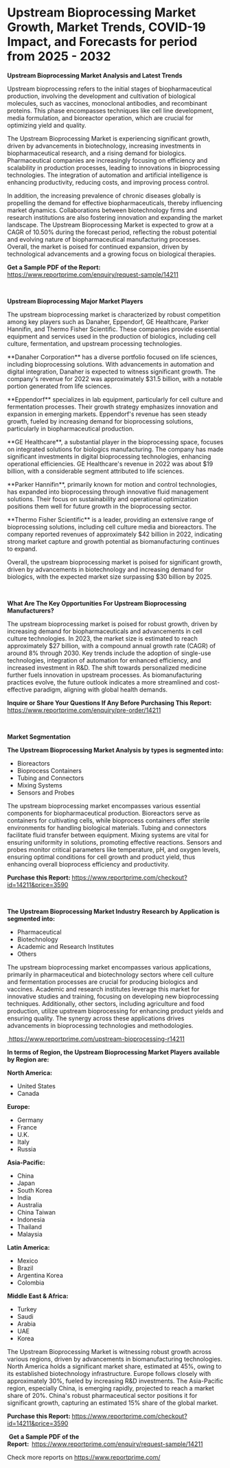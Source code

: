 <p><h1>Upstream Bioprocessing Market Growth, Market Trends, COVID-19 Impact, and Forecasts for period from 2025 - 2032</h1></p><p><strong>Upstream Bioprocessing Market Analysis and Latest Trends</strong></p>
<p><p>Upstream bioprocessing refers to the initial stages of biopharmaceutical production, involving the development and cultivation of biological molecules, such as vaccines, monoclonal antibodies, and recombinant proteins. This phase encompasses techniques like cell line development, media formulation, and bioreactor operation, which are crucial for optimizing yield and quality.</p><p>The Upstream Bioprocessing Market is experiencing significant growth, driven by advancements in biotechnology, increasing investments in biopharmaceutical research, and a rising demand for biologics. Pharmaceutical companies are increasingly focusing on efficiency and scalability in production processes, leading to innovations in bioprocessing technologies. The integration of automation and artificial intelligence is enhancing productivity, reducing costs, and improving process control.</p><p>In addition, the increasing prevalence of chronic diseases globally is propelling the demand for effective biopharmaceuticals, thereby influencing market dynamics. Collaborations between biotechnology firms and research institutions are also fostering innovation and expanding the market landscape. The Upstream Bioprocessing Market is expected to grow at a CAGR of 10.50% during the forecast period, reflecting the robust potential and evolving nature of biopharmaceutical manufacturing processes. Overall, the market is poised for continued expansion, driven by technological advancements and a growing focus on biological therapies.</p></p>
<p><strong>Get a Sample PDF of the Report:&nbsp;</strong> <a href="https://www.reportprime.com/enquiry/request-sample/14211?utm_campaign=2665&utm_medium=2&utm_source=Github&utm_content=ia&utm_term=20032025&utm_id=upstream-bioprocessing">https://www.reportprime.com/enquiry/request-sample/14211</a></p>
<p>&nbsp;</p>
<p><strong>Upstream Bioprocessing Major Market Players</strong></p>
<p><p>The upstream bioprocessing market is characterized by robust competition among key players such as Danaher, Eppendorf, GE Healthcare, Parker Hannifin, and Thermo Fisher Scientific. These companies provide essential equipment and services used in the production of biologics, including cell culture, fermentation, and upstream processing technologies.</p><p>**Danaher Corporation** has a diverse portfolio focused on life sciences, including bioprocessing solutions. With advancements in automation and digital integration, Danaher is expected to witness significant growth. The company's revenue for 2022 was approximately $31.5 billion, with a notable portion generated from life sciences.</p><p>**Eppendorf** specializes in lab equipment, particularly for cell culture and fermentation processes. Their growth strategy emphasizes innovation and expansion in emerging markets. Eppendorf's revenue has seen steady growth, fueled by increasing demand for bioprocessing solutions, particularly in biopharmaceutical production.</p><p>**GE Healthcare**, a substantial player in the bioprocessing space, focuses on integrated solutions for biologics manufacturing. The company has made significant investments in digital bioprocessing technologies, enhancing operational efficiencies. GE Healthcare's revenue in 2022 was about $19 billion, with a considerable segment attributed to life sciences.</p><p>**Parker Hannifin**, primarily known for motion and control technologies, has expanded into bioprocessing through innovative fluid management solutions. Their focus on sustainability and operational optimization positions them well for future growth in the bioprocessing sector.</p><p>**Thermo Fisher Scientific** is a leader, providing an extensive range of bioprocessing solutions, including cell culture media and bioreactors. The company reported revenues of approximately $42 billion in 2022, indicating strong market capture and growth potential as biomanufacturing continues to expand.</p><p>Overall, the upstream bioprocessing market is poised for significant growth, driven by advancements in biotechnology and increasing demand for biologics, with the expected market size surpassing $30 billion by 2025.</p></p>
<p>&nbsp;</p>
<p><strong>What Are The Key Opportunities For Upstream Bioprocessing Manufacturers?</strong></p>
<p><p>The upstream bioprocessing market is poised for robust growth, driven by increasing demand for biopharmaceuticals and advancements in cell culture technologies. In 2023, the market size is estimated to reach approximately $27 billion, with a compound annual growth rate (CAGR) of around 8% through 2030. Key trends include the adoption of single-use technologies, integration of automation for enhanced efficiency, and increased investment in R&D. The shift towards personalized medicine further fuels innovation in upstream processes. As biomanufacturing practices evolve, the future outlook indicates a more streamlined and cost-effective paradigm, aligning with global health demands.</p></p>
<p><strong>Inquire or Share Your Questions If Any Before Purchasing This Report:</strong> <a href="https://www.reportprime.com/enquiry/pre-order/14211?utm_campaign=2665&utm_medium=2&utm_source=Github&utm_content=ia&utm_term=20032025&utm_id=upstream-bioprocessing">https://www.reportprime.com/enquiry/pre-order/14211</a></p>
<p>&nbsp;</p>
<p><strong>Market Segmentation</strong></p>
<p><strong>The Upstream Bioprocessing Market Analysis by types is segmented into:</strong></p>
<p><ul><li>Bioreactors</li><li>Bioprocess Containers</li><li>Tubing and Connectors</li><li>Mixing Systems</li><li>Sensors and Probes</li></ul></p>
<p><p>The upstream bioprocessing market encompasses various essential components for biopharmaceutical production. Bioreactors serve as containers for cultivating cells, while bioprocess containers offer sterile environments for handling biological materials. Tubing and connectors facilitate fluid transfer between equipment. Mixing systems are vital for ensuring uniformity in solutions, promoting effective reactions. Sensors and probes monitor critical parameters like temperature, pH, and oxygen levels, ensuring optimal conditions for cell growth and product yield, thus enhancing overall bioprocess efficiency and productivity.</p></p>
<p><strong>Purchase this Report:&nbsp;</strong><a href="https://www.reportprime.com/checkout?id=14211&price=3590&utm_campaign=2665&utm_medium=2&utm_source=Github&utm_content=ia&utm_term=20032025&utm_id=upstream-bioprocessing">https://www.reportprime.com/checkout?id=14211&price=3590</a></p>
<p>&nbsp;</p>
<p><strong>The Upstream Bioprocessing Market Industry Research by Application is segmented into:</strong></p>
<p><ul><li>Pharmaceutical</li><li>Biotechnology</li><li>Academic and Research Institutes</li><li>Others</li></ul></p>
<p><p>The upstream bioprocessing market encompasses various applications, primarily in pharmaceutical and biotechnology sectors where cell culture and fermentation processes are crucial for producing biologics and vaccines. Academic and research institutes leverage this market for innovative studies and training, focusing on developing new bioprocessing techniques. Additionally, other sectors, including agriculture and food production, utilize upstream bioprocessing for enhancing product yields and ensuring quality. The synergy across these applications drives advancements in bioprocessing technologies and methodologies.</p></p>
<p><a href="https://www.reportprime.com/upstream-bioprocessing-r14211?utm_campaign=2665&utm_medium=2&utm_source=Github&utm_content=ia&utm_term=20032025&utm_id=upstream-bioprocessing">&nbsp;https://www.reportprime.com/upstream-bioprocessing-r14211</a></p>
<p><strong>In terms of Region, the Upstream Bioprocessing Market Players available by Region are:</strong></p>
<p>
    <p> <strong> North America: </strong>
        <ul>
            <li>United States</li>
            <li>Canada</li>
        </ul>
        </p> 
    <p> <strong> Europe: </strong>
        <ul>
            <li>Germany</li>
            <li>France</li>
            <li>U.K.</li>
            <li>Italy</li>
            <li>Russia</li>
        </ul>
        </p> 
    <p> <strong> Asia-Pacific: </strong>
        <ul>
            <li>China</li>
            <li>Japan</li>
            <li>South Korea</li>
            <li>India</li>
            <li>Australia</li>
            <li>China Taiwan</li>
            <li>Indonesia</li>
            <li>Thailand</li>
            <li>Malaysia</li>
        </ul>
        </p> 
    <p> <strong> Latin America: </strong>
        <ul>
            <li>Mexico</li>
            <li>Brazil</li>
            <li>Argentina Korea</li>
            <li>Colombia</li>
        </ul>
        </p> 
    <p> <strong> Middle East & Africa: </strong>
        <ul>
            <li>Turkey</li>
            <li>Saudi</li>
            <li>Arabia</li>
            <li>UAE</li>
            <li>Korea</li>
        </ul>
    </p>
    </p>
<p><p>The Upstream Bioprocessing Market is witnessing robust growth across various regions, driven by advancements in biomanufacturing technologies. North America holds a significant market share, estimated at 45%, owing to its established biotechnology infrastructure. Europe follows closely with approximately 30%, fueled by increasing R&D investments. The Asia-Pacific region, especially China, is emerging rapidly, projected to reach a market share of 20%. China's robust pharmaceutical sector positions it for significant growth, capturing an estimated 15% share of the global market.</p></p>
<p><strong>Purchase this Report: </strong><a href="https://www.reportprime.com/checkout?id=14211&price=3590&utm_campaign=2665&utm_medium=2&utm_source=Github&utm_content=ia&utm_term=20032025&utm_id=upstream-bioprocessing">https://www.reportprime.com/checkout?id=14211&price=3590</a></p>
<p>&nbsp;<strong>Get a Sample PDF of the Report:&nbsp;&nbsp;</strong><a href="https://www.reportprime.com/enquiry/request-sample/14211?utm_campaign=2665&utm_medium=2&utm_source=Github&utm_content=ia&utm_term=20032025&utm_id=upstream-bioprocessing">https://www.reportprime.com/enquiry/request-sample/14211</a></p>
<p><strong></strong></p>
<p>Check more reports on <a href="https://www.reportprime.com/?utm_campaign=2665&utm_medium=2&utm_source=Github&utm_content=ia&utm_term=20032025&utm_id=upstream-bioprocessing">https://www.reportprime.com/</a></p>